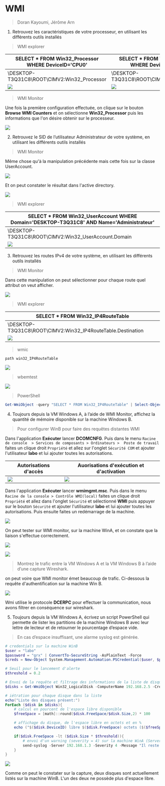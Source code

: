 # WMI

> Doran Kayoumi, Jérôme Arn

1. Retrouvez les caractéristiques de votre processeur, en utilisant les différents outils installés 

> WMI explorer

| SELECT * FROM Win32_Processor WHERE DeviceID='CPU0' | SELECT * FROM Win32_Processor WHERE DeviceID='CPU1' |
| --------------------------------------------------- | --------------------------------------------------- |
| \\DESKTOP-T3Q31C8\ROOT\CIMV2:Win32_Processor        | \DESKTOP-T3Q31C8\ROOT\CIMV2:Win32_Processor         |
| ![](img/1_cpu0.png)                                 | ![](img/1_cpu1.png)                                 |

> WMI Monitor

Une fois la première configuration effectuée, on clique sur le bouton **Browse WMI Counters** et on sélectionne **Win32_Processor** puis les informations que l'on désire obtenir sur le processeur. 

![](img/1_wmim.png)

2. Retrouvez le SID de l’utilisateur Administrateur de votre système, en utilisant les différents outils installés

> WMI Monitor

Même chose qu'à la manipulation précédente mais cette fois sur la classe UserAccount.

![](img/2_wmim.png)

Et on peut constater le résultat dans l'active directory.

![](img/2_wmim2.png)

> WMI explorer

| SELECT * FROM Win32_UserAccount WHERE Domain='DESKTOP-T3Q31C8' AND Name='Administrateur' |
| ------------------------------------------------------------ |
| \\DESKTOP-T3Q31C8\ROOT\CIMV2:Win32_UserAccount.Domain        |
| ![](img/2_admin.png)                                         |





3. Retrouvez les routes IPv4 de votre système, en utilisant les différents outils installés

> WMI Monitor

Dans cette manipulation on peut sélectionner pour chaque route quel attribut on veut afficher. 

![](img/3_wmim.png)


> WMI explorer

| SELECT * FROM Win32_IP4RouteTable                            |
| ------------------------------------------------------------ |
| \\DESKTOP-T3Q31C8\ROOT\CIMV2:Win32_IP4RouteTable.Destination |
| ![](img/3_ip4.png)                                           |


> wmic

````shell
path win32_IP4RouteTable
````

![](img/3_wmic.png)


> wbemtest

![](img/3_wbemtest.png)


> PowerShell

````powershell
Get-WmiObject -query "SELECT * FROM Win32_IP4RouteTable" | Select-Object Age,Name,Description,Destination
````

4. Toujours depuis la VM Windows A, à l’aide de WMI Monitor, affichez la quantité de mémoire disponible sur la machine Windows B.

> Pour configurer WinB pour faire des requêtes distantes WMI

Dans l'application **Exécuter** lancer **DCOMCNFG**. Puis dans le menu `Racine de console  > Services de composants > Ordinateurs >  Poste de travail` faites un clique droit `Propriété` et allez sur l'onglet  `Sécurité COM` et ajouter l'utilisateur **labo** et lui ajouter toutes les autorisations.

| Autorisations d'accès | Auorisations d'exécution et d'activation |
| --------------------- | ---------------------------------------- |
| ![](img/4_1.png)      | ![](img/4_2.png)                         |

Dans l'application **Exécuter** lancer **wmimgmt.msc**. Puis dans le menu `Racine de la console > Contrôle WMI(local)`   faites un clique droit `Propriété` et allez dans l'onglet `Sécurité` et sélectionné **WMI** puis appuyer sur le bouton `Sécurité` et ajouter l'utilisateur **labo** et lui ajouter toutes les autorisations. Puis ensuite faites un redémarrage de la machine. 

![](img/4_3.png)

On peut tester sur WMI monitor, sur la machine WinA, et on constate que la liaison s'effectue correctement. 

![](img/4_4.png)

![](img/4_6.png)

> Montrez le trafic entre la VM Windows A et la VM Windows B à l’aide d’une capture Wireshark.

on peut voire que WMI monitor émet beaucoup de trafic. Ci-dessous la requête d'authentification sur la machine Win B.

![](img/4_5.png)

Wmi utilise le protocole **DCERPC** pour effectuer la communication, nous avons filtrer en conséquence sur wireshark.

5. Toujours depuis la VM Windows A, écrivez un script PowerShell qui permette de lister les partitions de la machine Windows B avec leur lettre de lecteur et de retourner le pourcentage d’espace vide.

> En cas d’espace insuffisant, une alarme syslog est générée.

````powershell
# credentials sur la machine WinB
$user = "labo"
$password = "grx" | ConvertTo-SecureString -AsPlainText -Force
$creds = New-Object System.Management.Automation.PSCredential($user, $password)

# Seuil pour le lancement d'alerte 
$threshold = 0.2

# Envoi de la requête et filtrage des informations de la liste de disque
$disks = Get-WmiObject Win32_LogicalDisk -ComputerName 192.168.2.5 -Credential $creds | Select-Object Size,FreeSpace,DeviceID

# iétration pour chaque disque dans la liste
echo("Liste des disques présent:")
ForEach ($disk in $disks){
    # calcul en pourcent de l'espace libre disponible
    $freeSpace = [math]::round($disk.FreeSpace/$disk.Size,2) * 100

    # affichage du disque, de l'espace libre en octets et en %
    echo ("$($disk.DeviceID) libre $($disk.FreeSpace) octets ($($freeSpace)%)")

    if($disk.FreeSpace -lt ($disk.Size * $threshold)){
        # envoi d'un warning (severity = 4) sur la machine WinA (Server 192.168.1.3)
        send-syslog -Server 192.168.1.3 -Severity 4 -Message "Il reste moins de $($threshold * 100)% d'espace sur le disque $($disk.DeviceID)" 
    }
}
````

![](img/5_1.png)

Comme on peut le constater sur la capture, deux disques sont actuellement listés sur la machine WinB. L'un des deux ne possède plus d'espace libre.
